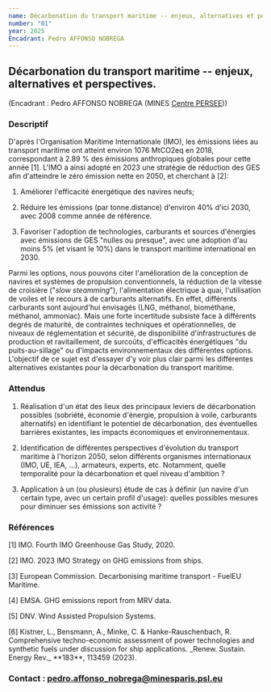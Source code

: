 ```yaml
---
name: Décarbonation du transport maritime -- enjeux, alternatives et perspectives.
number: "01"
year: 2025
Encadrant: Pedro AFFONSO NOBREGA
---
```


## Décarbonation du transport maritime -- enjeux, alternatives et perspectives.

(Encadrant : Pedro AFFONSO NOBREGA (MINES [Centre PERSEE](https://www.minesparis.psl.eu/recherche/18-centres-de-recherche-5-domaines-disciplinaires/energetiques-et-procedes/le-centre-persee/)))

### Descriptif

D\'après l\'Organisation Maritime Internationale (IMO), les émissions
liées au transport maritime ont atteint environ 1076 MtCO2eq en 2018,
correspondant à 2.89 % des émissions anthropiques globales pour cette
année \[1\]. L\'IMO a ainsi adopté en 2023 une stratégie de réduction
des GES afin d\'atteindre le zéro émission nette en 2050, et cherchant à
\[2\]:

1.  Améliorer l\'efficacité énergétique des navires neufs;

2.  Réduire les émissions (par tonne.distance) d\'environ 40% d\'ici
    2030, avec 2008 comme année de référence.

3.  Favoriser l\'adoption de technologies, carburants et sources
    d\'énergies avec émissions de GES \"nulles ou presque\", avec une
    adoption d\'au moins 5% (et visant le 10%) dans le transport
    maritime international en 2030.

Parmi les options, nous pouvons citer l\'amélioration de la conception
de navires et systèmes de propulsion conventionnels, la réduction de la
vitesse de croisière (\"*slow steamming*\"), l\'alimentation électrique
à quai, l\'utilisation de voiles et le recours à de carburants
alternatifs. En effet, différents carburants sont aujourd\'hui envisagés
(LNG, méthanol, biométhane, méthanol, ammoniac). Mais une forte
incertitude subsiste face à différents degrés de maturité, de
contraintes techniques et opérationnelles, de niveaux de réglementation
et sécurité, de disponibilité d\'infrastructures de production et
ravitaillement, de surcoûts, d\'efficacités énergétiques \"du
puits-au-sillage\" ou d\'impacts environnementaux des différentes
options. L\'objectif de ce sujet est d\'essayer d\'y voir plus clair
parmi les différentes alternatives existantes pour la décarbonation du
transport maritime.

### Attendus

1.  Réalisation d\'un état des lieux des principaux leviers de
    décarbonation possibles (sobriété, économie d\'énergie, propulsion à
    voile, carburants alternatifs) en identifiant le potentiel de
    décarbonation, des éventuelles barrières existantes, les impacts
    économiques et environnementaux.

2.  Identification de différentes perspectives d'évolution du transport
    maritime à l'horizon 2050, selon différents organismes
    internationaux (IMO, UE, IEA, \...), armateurs, experts, etc.
    Notamment, quelle temporalité pour la décarbonation et quel niveau
    d'ambition ?

3.  Application à un (ou plusieurs) étude de cas à définir (un navire
    d\'un certain type, avec un certain profil d\'usage): quelles
    possibles mesures pour diminuer ses émissions son activité ?

### Références

\[1\]  IMO. Fourth IMO Greenhouse Gas Study, 2020.

\[2\]  IMO. 2023 IMO Strategy on GHG emissions from ships.

\[3\]  European Commission. Decarbonising maritime transport - FuelEU
    Maritime.

\[4\]  EMSA. GHG emissions report from MRV data.

\[5\]  DNV. Wind Assisted Propulsion Systems.

\[6\]  Kistner, L., Bensmann, A., Minke, C. & Hanke-Rauschenbach, R.
    Comprehensive techno-economic assessment of power technologies and
    synthetic fuels under discussion for ship applications. \_Renew.
    Sustain. Energy Rev.\_ \*\*183\*\*, 113459 (2023).

### Contact : pedro.affonso_nobrega@minesparis.psl.eu​​
